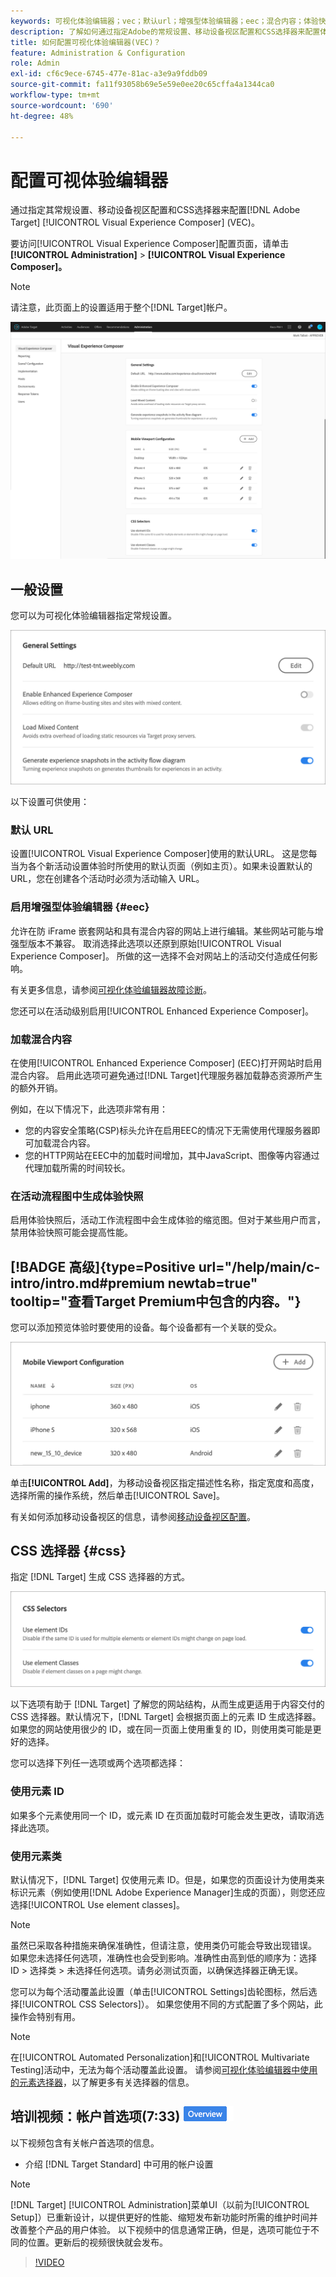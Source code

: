 ```yaml
---
keywords: 可视化体验编辑器；vec；默认url；增强型体验编辑器；eec；混合内容；体验快照；移动设备视区；css；css选择器
description: 了解如何通过指定Adobe的常规设置、移动设备视区配置和CSS选择器来配置体验编辑器 [!DNL Target] 可视化体验编辑器(VEC)。
title: 如何配置可视化体验编辑器(VEC)？
feature: Administration & Configuration
role: Admin
exl-id: cf6c9ece-6745-477e-81ac-a3e9a9fddb09
source-git-commit: fa11f93058b69e5e59e0ee20c65cffa4a1344ca0
workflow-type: tm+mt
source-wordcount: '690'
ht-degree: 48%

---
```


# 配置可视体验编辑器

通过指定其常规设置、移动设备视区配置和CSS选择器来配置[!DNL Adobe Target] [!UICONTROL Visual Experience Composer] (VEC)。

要访问[!UICONTROL Visual Experience Composer]配置页面，请单击&#x200B;**[!UICONTROL Administration]** > **[!UICONTROL Visual Experience Composer]。**

>[!NOTE]
>
>请注意，此页面上的设置适用于整个[!DNL Target]帐户。

![可视化体验编辑器配置页面](/help/main/administrating-target/assets/vec.png)

## 一般设置

您可以为可视化体验编辑器指定常规设置。

![常规设置部分](/help/main/administrating-target/assets/general-settings.png)

以下设置可供使用：

### 默认 URL

设置[!UICONTROL Visual Experience Composer]使用的默认URL。 这是您每当为各个新活动设置体验时所使用的默认页面（例如主页）。如果未设置默认的 URL，您在创建各个活动时必须为活动输入 URL。

### 启用增强型体验编辑器 {#eec}

允许在防 iFrame 嵌套网站和具有混合内容的网站上进行编辑。某些网站可能与增强型版本不兼容。 取消选择此选项以还原到原始[!UICONTROL Visual Experience Composer]。 所做的这一选择不会对网站上的活动交付造成任何影响。

有关更多信息，请参阅[可视化体验编辑器故障诊断](/help/main/c-experiences/c-visual-experience-composer/r-troubleshoot-composer/troubleshoot-composer.md)。

您还可以在活动级别启用[!UICONTROL Enhanced Experience Composer]。

### 加载混合内容

在使用[!UICONTROL Enhanced Experience Composer] (EEC)打开网站时启用混合内容。 启用此选项可避免通过[!DNL Target]代理服务器加载静态资源所产生的额外开销。

例如，在以下情况下，此选项非常有用：

* 您的内容安全策略(CSP)标头允许在启用EEC的情况下无需使用代理服务器即可加载混合内容。
* 您的HTTP网站在EEC中的加载时间增加，其中JavaScript、图像等内容通过代理加载所需的时间较长。

### 在活动流程图中生成体验快照

启用体验快照后，活动工作流程图中会生成体验的缩览图。但对于某些用户而言，禁用体验快照可能会提高性能。

## [!BADGE 高级]{type=Positive url="/help/main/c-intro/intro.md#premium newtab=true" tooltip="查看Target Premium中包含的内容。"}

您可以添加预览体验时要使用的设备。每个设备都有一个关联的受众。

![移动设备视区配置部分](/help/main/administrating-target/assets/mobile-viewport-configuration.png)

单击&#x200B;**[!UICONTROL Add]**，为移动设备视区指定描述性名称，指定宽度和高度，选择所需的操作系统，然后单击[!UICONTROL Save]。

有关如何添加移动设备视区的信息，请参阅[移动设备视区配置](/help/main/c-experiences/c-visual-experience-composer/mobile-viewports.md)。

## CSS 选择器 {#css}

指定 [!DNL Target] 生成 CSS 选择器的方式。

![CSS选择器部分](/help/main/administrating-target/assets/css-selectors.png)

以下选项有助于 [!DNL Target] 了解您的网站结构，从而生成更适用于内容交付的 CSS 选择器。默认情况下，[!DNL Target] 会根据页面上的元素 ID 生成选择器。如果您的网站使用很少的 ID，或在同一页面上使用重复的 ID，则使用类可能是更好的选择。

您可以选择下列任一选项或两个选项都选择：

### 使用元素 ID

如果多个元素使用同一个 ID，或元素 ID 在页面加载时可能会发生更改，请取消选择此选项。

### 使用元素类

默认情况下，[!DNL Target] 仅使用元素 ID。但是，如果您的页面设计为使用类来标识元素（例如使用[!DNL Adobe Experience Manager]生成的页面），则您还应选择[!UICONTROL Use element classes]。

>[!NOTE]
>
>虽然已采取各种措施来确保准确性，但请注意，使用类仍可能会导致出现错误。 如果您未选择任何选项，准确性也会受到影响。准确性由高到低的顺序为：选择 ID > 选择类 > 未选择任何选项。请务必测试页面，以确保选择器正确无误。

您可以为每个活动覆盖此设置（单击[!UICONTROL Settings]齿轮图标，然后选择[!UICONTROL CSS Selectors]）。 如果您使用不同的方式配置了多个网站，此操作会特别有用。

>[!NOTE]
>
>在[!UICONTROL Automated Personalization]和[!UICONTROL Multivariate Testing]活动中，无法为每个活动覆盖此设置。  请参阅[可视化体验编辑器中使用的元素选择器](/help/main/c-experiences/c-visual-experience-composer/vec-selectors.md)，以了解更多有关选择器的信息。

## 培训视频：帐户首选项(7:33) ![概述徽章](/help/main/assets/overview.png)

以下视频包含有关帐户首选项的信息。

* 介绍 [!DNL Target Standard] 中可用的帐户设置

>[!NOTE]
>
>[!DNL Target] [!UICONTROL Administration]菜单UI（以前为[!UICONTROL Setup]）已重新设计，以提供更好的性能、缩短发布新功能时所需的维护时间并改善整个产品的用户体验。 以下视频中的信息通常正确，但是，选项可能位于不同的位置。更新后的视频很快就会发布。

>[!VIDEO](https://video.tv.adobe.com/v/17379)
